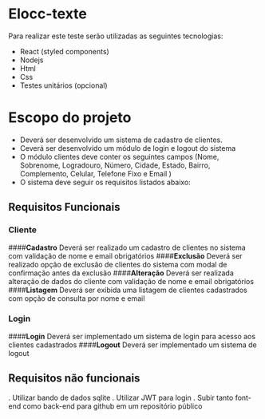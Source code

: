# Elocc-texte
Para realizar este teste serão utilizadas as seguintes tecnologias:
* React (styled components)
* Nodejs
* Html
* Css
* Testes unitários (opcional)

# Escopo do projeto
* Deverá ser desenvolvido um sistema de cadastro de clientes. 
* Ceverá ser desenvolvido um módulo de login e logout do sistema
* O módulo clientes deve conter os seguintes campos (Nome, Sobrenome, Logradouro, Número, Cidade, Estado, Bairro, Complemento, Celular, Telefone Fixo e Email )
* O sistema deve seguir os requisitos listados abaixo:

## Requisitos Funcionais

### Cliente

####**Cadastro**
Deverá ser realizado um cadastro de clientes no sistema com validação de nome e email obrigatórios
####**Exclusão**
Deverá ser realizado opção de exclusão de clientes do sistema com modal de confirmação antes da exclusão
####**Alteração**
Deverá ser realizada alteração de dados do cliente com validação de nome e email obrigatórios
####**Listagem**
Deverá ser exibida uma listagem de clientes cadastrados com opção de consulta por nome e email

### Login

####**Login**
Deverá ser implementado um sistema de login para acesso aos clientes cadastrados
####**Logout**
Deverá ser implementado um sistema de logout

## Requisitos não funcionais

. Utilizar bando de dados sqlite
. Utilizar JWT para login
. Subir tanto font-end como back-end para github em um repositório público
